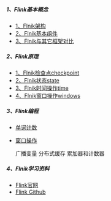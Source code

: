 
##### 1、Flink基本概念
* [1、Flnik架构](src/main/docs/flink架构.md)
* [2、Flnik基本组件](src/main/docs/flink基本组件.md)
* [3、Flnik与其它框架对比](src/main/docs/flink与几种流式框架对比.md)


##### 2、Flink原理
* [1、Flnik检查点checkpoint](src/main/docs/1_检查点checkpoint.md)
* [2、Flnik状态state](src/main/docs/2_状态state.md)
* [3、Flnik时间操作time](src/main/docs/3_时间time.md)
* [4、Flnik窗口操作windows](src/main/docs/4_窗口windows.md)


##### 3、Flink编程
* [单词计数](src/main/scala/com/libin/data/flink/streaming/jobs/GenCodeFromWordCount.scala) 
* [窗口操作](src/main/scala/com/libin/data/flink/streaming/jobs/GenCodeFromWindow.scala) 
    
    广播变量
    分布式缓存
    累加器和计数器

##### 4、Flnik学习资料
* [Flink官网](https://flink.apache.org/)
* [Flink Github](https://github.com/apache/flink)
